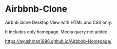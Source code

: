 # Airbbnb-Clone
Airbnb clone Desktop View with HTML and CSS only.


It includes only homepage.
Media query not added.


https://ayushman1998.github.io/Airbbnb-Homepage/
